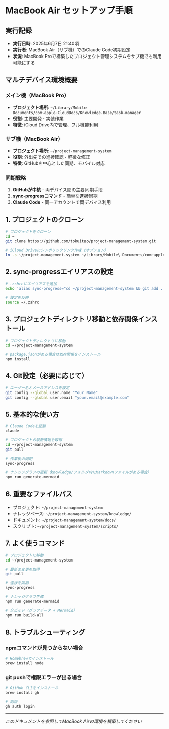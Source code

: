 # MacBook Air セットアップ手順

## 実行記録
- **実行日時**: 2025年6月7日 21:40頃
- **実行者**: MacBook Air（サブ機）でのClaude Code初期設定
- **状況**: MacBook Proで構築したプロジェクト管理システムをサブ機でも利用可能にする

## マルチデバイス環境概要

### メイン機（MacBook Pro）
- **プロジェクト場所**: `~/Library/Mobile Documents/com~apple~CloudDocs/Knowledge-Base/task-manager`
- **役割**: 主要開発・実装作業
- **特徴**: iCloud Drive内で管理、フル機能利用

### サブ機（MacBook Air）
- **プロジェクト場所**: `~/project-management-system`
- **役割**: 外出先での進捗確認・軽微な修正
- **特徴**: GitHubを中心とした同期、モバイル対応

### 同期戦略
1. **GitHubが中核** - 両デバイス間の主要同期手段
2. **sync-progressコマンド** - 簡単な進捗同期
3. **Claude Code** - 同一アカウントで両デバイス利用

## 1. プロジェクトのクローン

```bash
# プロジェクトをクローン
cd ~
git clone https://github.com/tokuitao/project-management-system.git

# iCloud Driveにシンボリックリンク作成（オプション）
ln -s ~/project-management-system ~/Library/Mobile\ Documents/com~apple~CloudDocs/Knowledge-Base/task-manager
```

## 2. sync-progressエイリアスの設定

```bash
# .zshrcにエイリアスを追加
echo 'alias sync-progress="cd ~/project-management-system && git add . && git commit -m \"WIP: $(date +%Y-%m-%d\ %H:%M)\" && git push"' >> ~/.zshrc

# 設定を反映
source ~/.zshrc
```

## 3. プロジェクトディレクトリ移動と依存関係インストール

```bash
# プロジェクトディレクトリに移動
cd ~/project-management-system

# package.jsonがある場合は依存関係をインストール
npm install
```

## 4. Git設定（必要に応じて）

```bash
# ユーザー名とメールアドレスを設定
git config --global user.name "Your Name"
git config --global user.email "your.email@example.com"
```

## 5. 基本的な使い方

```bash
# Claude Codeを起動
claude

# プロジェクトの最新情報を取得
cd ~/project-management-system
git pull

# 作業後の同期
sync-progress

# ナレッジグラフの更新（knowledge/フォルダ内にMarkdownファイルがある場合）
npm run generate-mermaid
```

## 6. 重要なファイルパス

- プロジェクト: `~/project-management-system`
- ナレッジベース: `~/project-management-system/knowledge/`
- ドキュメント: `~/project-management-system/docs/`
- スクリプト: `~/project-management-system/scripts/`

## 7. よく使うコマンド

```bash
# プロジェクトに移動
cd ~/project-management-system

# 最新の変更を取得
git pull

# 進捗を同期
sync-progress

# ナレッジグラフ生成
npm run generate-mermaid

# 全ビルド（グラフデータ + Mermaid）
npm run build-all
```

## 8. トラブルシューティング

### npmコマンドが見つからない場合
```bash
# Homebrewでインストール
brew install node
```

### git pushで権限エラーが出る場合
```bash
# GitHub CLIをインストール
brew install gh

# 認証
gh auth login
```

---
*このドキュメントを参照してMacBook Airの環境を構築してください*